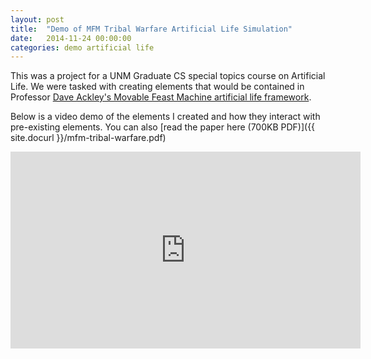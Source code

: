 ```yaml
---
layout: post
title:  "Demo of MFM Tribal Warfare Artificial Life Simulation"
date:   2014-11-24 00:00:00
categories: demo artificial life
---
```


This was a project for a UNM Graduate CS special topics course on Artificial Life. We were tasked with creating elements that would be contained in Professor [Dave Ackley's Movable Feast Machine artificial life framework](https://www.youtube.com/watch?v=5P6Dihkrvus&list=PLm5k2NUmpIP8qwttAS5Batnd7u2UpBtaL).

Below is a video demo of the elements I created and how they interact with pre-existing elements. You can also [read the paper here (700KB PDF)]({{ site.docurl }}/mfm-tribal-warfare.pdf)

<iframe width="560" height="315" src="https://www.youtube.com/embed/5MPrSNnunQE" frameborder="0" gesture="media" allow="encrypted-media" allowfullscreen></iframe>
